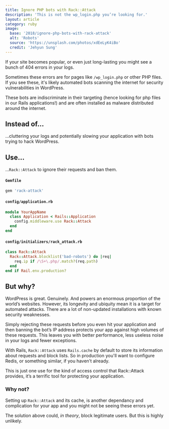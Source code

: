 ```yaml
---
title: Ignore PHP bots with Rack::Attack
description: 'This is not the wp_login.php you’re looking for.'
layout: article
category: ruby
image:
  base: '2018/ignore-php-bots-with-rack-attack'
  alt: 'Robots'
  source: 'https://unsplash.com/photos/xdEeLyK4iBo'
  credit: 'Jehyun Sung'
---
```


If your site becomes popular, or even just long-lasting you might see a bunch of 404 errors in your logs.

Sometimes these errors are for pages like `/wp_login.php` or other PHP files. If you see these, it's likely automated bots scanning the internet for security vulnerabilities in WordPress.

These bots are indiscriminate in their targeting (hence looking for php files in our Rails applications!) and are often installed as malware distributed around the internet.


## Instead of…

...cluttering your logs and potentially slowing your application with bots trying to hack WordPress.


## Use…

...`Rack::Attack` to ignore their requests and ban them.

#### `Gemfile`

```ruby
gem 'rack-attack'
```

#### `config/application.rb`

```ruby
module YourAppName
  class Application < Rails::Application
    config.middleware.use Rack::Attack
  end
end
```

#### `config/initializers/rack_attack.rb`

```ruby
class Rack::Attack
  Rack::Attack.blocklist('bad-robots') do |req|
    req.ip if /\S+\.php/.match?(req.path)
  end
end if Rail.env.production?
```


## But why?

WordPress is great. Genuinely. And powers an enormous proportion of the world’s websites. However, its longevity and ubiquity mean it is a target for automated attacks. There are a lot of non-updated installations with known security weaknesses.

Simply rejecting these requests before you even hit your application and then banning the bot’s IP address protects your app against high volumes of these requests. This leaves you with better performance, less useless noise in your logs and fewer exceptions.

With Rails, `Rack::Attack` uses `Rails.cache` by default to store its information about requests and block lists. So in production you'll want to configure Redis, or something similar, if you haven’t already.

This is just one use for the kind of access control that Rack::Attack provides, it’s a terrific tool for protecting your application.


### Why not?

Setting up `Rack::Attack` and its cache, is another dependancy and complication for your app and you might not be seeing these errors yet.

The solution above could, _in theory_, block legitimate users. But this is highly unlikely.
